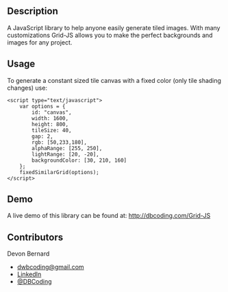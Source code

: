 ## Description
A JavaScript library to help anyone easily generate tiled images. With many customizations Grid-JS allows you to make the perfect backgrounds and images for any project.

## Usage
To generate a constant sized tile canvas with a fixed color (only tile shading changes) use:
```
<script type="text/javascript">
	var options = {
		id: "canvas",
		width: 1600,
		height: 800,
		tileSize: 40,
		gap: 2,
		rgb: [50,233,180],
		alphaRange: [255, 250],
		lightRange: [20, -20],
		backgroundColor: [30, 210, 160]
	};
	fixedSimilarGrid(options);
</script>
```

## Demo
A live demo of this library can be found at: http://dbcoding.com/Grid-JS

## Contributors
Devon Bernard
* dwbcoding@gmail.com
* [LinkedIn](https://www.linkedin.com/in/devonbernard)
* [@DBCoding](https://www.twitter.com/DBCoding)